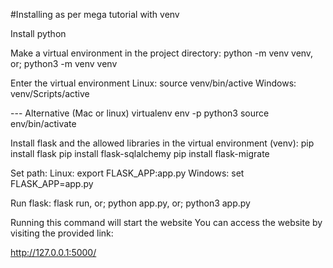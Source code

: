 #Installing as per mega tutorial with venv

Install python

Make a virtual environment in the project directory:
python -m venv venv, or;
python3 -m venv venv

Enter the virtual environment 
Linux: source venv/bin/active
Windows: venv/Scripts/active

--- Alternative (Mac or linux)
virtualenv env -p python3
source env/bin/activate


Install flask and the allowed libraries in the virtual environment (venv):
pip install flask
pip install flask-sqlalchemy
pip install flask-migrate

Set path:
Linux: export FLASK_APP:app.py
Windows: set FLASK_APP=app.py

Run flask:
flask run, or;
python app.py, or;
python3 app.py

Running this command will start the website
You can access the website by visiting the provided link:

http://127.0.0.1:5000/
